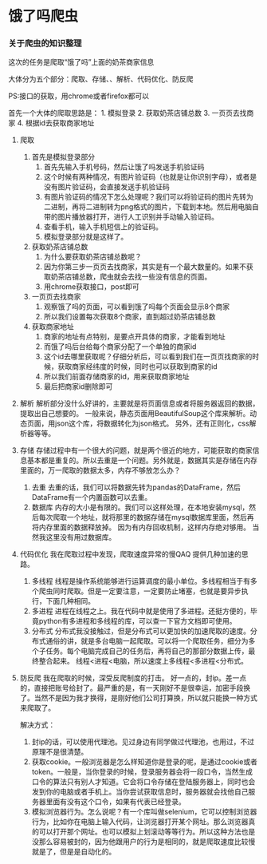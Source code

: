 # 饿了吗爬虫
### 关于爬虫的知识整理

这次的任务是爬取“饿了吗”上面的奶茶商家信息

大体分为五个部分：爬取、存储、、解析、代码优化、防反爬

PS:接口的获取，用chrome或者firefox都可以

首先一个大体的爬取思路是：
	1. 模拟登录
	2. 获取奶茶店铺总数
	3. 一页页去找商家
	4. 根据id去获取商家地址

1. 爬取
	1. 首先是模拟登录部分
		1. 首先先输入手机号码，然后让饿了吗发送手机验证码
		2. 这个时候有两种情况，有图片验证码（也就是让你识别字母），或者是没有图片验证码，会直接发送手机验证码
		3. 有图片验证码的情况下怎么处理呢？我们可以将验证码的图片先转为二进制，再将二进制转为png格式的图片，下载到本地。然后用电脑自带的图片播放器打开，进行人工识别并手动输入验证码。
		4. 查看手机，输入手机短信上的验证码。
		5. 模拟登录部分就是这样了。
	2. 获取奶茶店铺总数
		1. 为什么要获取奶茶店铺总数呢？
		2. 因为你第三步一页页去找商家，其实是有一个最大数量的。如果不获取奶茶店铺总数，爬虫就会去找一些没有信息的页面。
		3. 用chrome获取接口，post即可
	3. 一页页去找商家
		1. 观察饿了吗的页面，可以看到饿了吗每个页面会显示8个商家
		2. 所以我们设置每次获取8个商家，直到超过奶茶店铺总数
	4. 获取商家地址
		1. 商家的地址有点特别，是要点开具体的商家，才能看到地址
		2. 而饿了吗后台给每个商家分配了一个单独的商家id
		3. 这个id去哪里获取呢？仔细分析后，可以看到我们在一页页找商家的时候，获取商家经纬度的时候，同时也可以获取到商家的id
		4. 所以我们前面存储商家的id，用来获取商家地址
		5. 最后把商家id删除即可
2. 解析
	解析部分没什么好讲的，主要就是将页面信息或者将服务器返回的数据，提取出自己想要的。
	一般来说，静态页面用BeautifulSoup这个库来解析。动态页面，用json这个库，将数据转化为json格式。
	另外，还有正则化，css解析器等等。
3. 存储
	存储过程中有一个很大的问题，就是两个很近的地方，可能获取的商家信息基本都是重复的。所以去重是一个问题。另外就是，数据其实是存储在内存里面的，万一爬取的数据太多，内存不够放怎么办？
	
	1. 去重
		去重的话，我们可以将数据先转为pandas的DataFrame，然后DataFrame有一个内置函数可以去重。
	2. 数据库
		内存的大小是有限的。我们可以这样处理，在本地安装mysql，然后每次爬取一个地址，就将那里的数据存储在mysql数据库里面，然后再将内存里面的数据释放掉。 因为有内存回收机制，这样内存绝对够用。
		当然我这里没有用过数据库。
4. 代码优化
	我在爬取过程中发现，爬取速度异常的慢QAQ
	提供几种加速的思路。

	1. 多线程
		线程是操作系统能够进行运算调度的最小单位。多线程相当于有多个爬虫同时爬取。但是一定要注意，一定要防止堵塞，也就是要异步执行，下面几种相同。
	2. 多进程
		进程在线程之上。我在代码中就是使用了多进程。还挺方便的，毕竟python有多进程和多线程的库，可以查一下官方文档即可使用。
	3. 分布式
		分布式我没接触过，但是分布式可以更加快的加速爬取的速度。分布式通俗的讲，就是多台电脑一起爬取。可以将一个爬取任务，细分为多个子任务。每个电脑完成自己的任务后，再将自己的那部分数据上传，最终整合起来。
	线程<进程<电脑，所以速度上多线程<多进程<分布式。
5. 防反爬
	我在爬取的时候，深受反爬制度的打击。
	好一点的，封ip。差一点的，直接把账号给封了。最严重的是，有一天刚好不是很幸运，加密手段换了。当然不是因为我才换得，是刚好他们公司打算换，所以就只能换一种方式来爬取了。

	解决方式：
	1. 封ip的话，可以使用代理池。见过身边有同学做过代理池，也用过，不过原理不是很清楚。
	2. 获取cookie。一般浏览器是怎么样知道你是登录的呢，是通过cookie或者token。一般是，当你登录的时候，登录服务器会将一段口令，当然生成口令的算法只有别人才知道。它会将口令存储在登陆服务器上，同时也会发到你的电脑或者手机上。当你尝试获取信息时，服务器就会找他自己服务器里面有没有这个口令，如果有代表已经登录。
	3. 模拟浏览器行为。怎么说呢？有一个库叫做selenium，它可以控制浏览器行为，比如你在电脑上输入代码，让浏览器打开某个网址。那么浏览器真的可以打开那个网址。也可以模拟上划滚动等等行为。所以这种方法也是没那么容易被封的，因为他跟用户的行为是相同的，就是爬取速度比较慢就是了，但是是自动化的。

